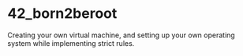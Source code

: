 # 42_born2beroot
Creating your own virtual machine, and setting up your own operating system while implementing strict rules.
